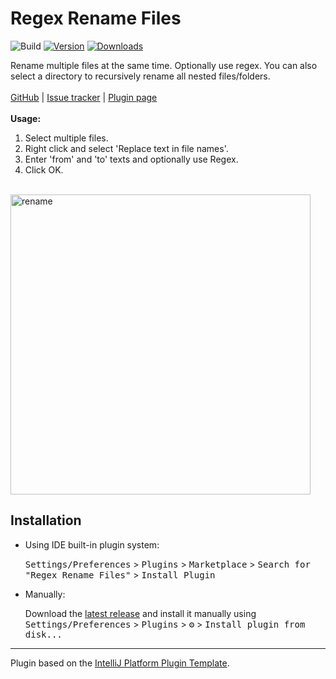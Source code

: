 # Regex Rename Files

![Build](https://github.com/Bryanx/regex-rename-files/workflows/Build/badge.svg)
[![Version](https://img.shields.io/jetbrains/plugin/v/17063.svg)](https://plugins.jetbrains.com/plugin/17063)
[![Downloads](https://img.shields.io/jetbrains/plugin/d/17063.svg)](https://plugins.jetbrains.com/plugin/17063)

<!-- Plugin description -->
Rename multiple files at the same time. Optionally use regex. You can also select a directory to recursively rename all nested files/folders.
<br/><br/>
[GitHub](https://github.com/Bryanx/regex-rename-files) | [Issue tracker](https://github.com/Bryanx/regex-rename-files/issues) | [Plugin page](https://plugins.jetbrains.com/plugin/17063-regex-rename-files)
<br/><br/>
**Usage:**
1. Select multiple files.
2. Right click and select 'Replace text in file names'.
3. Enter 'from' and 'to' texts and optionally use Regex.
4. Click OK.
<br/><br/>
<img src="https://plugins.jetbrains.com/files/17063/screenshot_5ce8e5ee-be5c-402d-8896-f7a6807ca588" width="480" alt="rename">
<!-- Plugin description end -->

## Installation

- Using IDE built-in plugin system:

  <kbd>Settings/Preferences</kbd> > <kbd>Plugins</kbd> > <kbd>Marketplace</kbd> > <kbd>Search for "Regex Rename Files"</kbd> >
  <kbd>Install Plugin</kbd>

- Manually:

  Download the [latest release](https://github.com/Bryanx/regex-rename-files/releases/latest) and install it manually using
  <kbd>Settings/Preferences</kbd> > <kbd>Plugins</kbd> > <kbd>⚙️</kbd> > <kbd>Install plugin from disk...</kbd>


---
Plugin based on the [IntelliJ Platform Plugin Template][template].

[template]: https://github.com/JetBrains/intellij-platform-plugin-template
